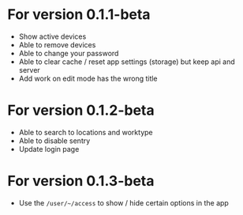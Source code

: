 # For version 0.1.1-beta

 - Show active devices
 - Able to remove devices
 - Able to change your password
 - Able to clear cache / reset app settings (storage) but keep api and server
 - Add work on edit mode has the wrong title

# For version 0.1.2-beta

 - Able to search to locations and worktype
 - Able to disable sentry
 - Update login page

# For version 0.1.3-beta

 - Use the `/user/~/access` to show / hide certain options in the app